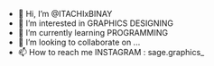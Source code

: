 - 👋 Hi, I’m @ITACHIxBINAY
- 👀 I’m interested in GRAPHICS DESIGNING 
- 🌱 I’m currently learning PROGRAMMING
- 💞️ I’m looking to collaborate on ...
- 📫 How to reach me INSTAGRAM : sage.graphics_

<!---
ITACHIxBINAY/ITACHIxBINAY is a ✨ special ✨ repository because its `README.md` (this file) appears on your GitHub profile.
You can click the Preview link to take a look at your changes.
--->
